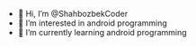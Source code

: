 - 👋 Hi, I’m @ShahbozbekCoder
- 👀 I’m interested in android programming
- 🌱 I’m currently learning android programming

<!---
ShahbozbekCoder/ShahbozbekCoder is a ✨ special ✨ repository because its `README.md` (this file) appears on your GitHub profile.
You can click the Preview link to take a look at your changes.
--->
